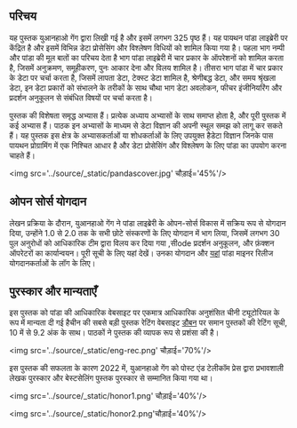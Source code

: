 ## परिचय

यह पुस्तक युआनहाओ गेंग द्वारा लिखी गई है और इसमें लगभग 325 पृष्ठ हैं। यह पायथन पांडा लाइब्रेरी पर केंद्रित है और इसमें विभिन्न डेटा प्रोसेसिंग और विश्लेषण विधियों को शामिल किया गया है। पहला भाग नम्पी और पांडा की मूल बातों का परिचय देता है भाग पांडा लाइब्रेरी में चार प्रकार के ऑपरेशनों को शामिल करता है, जिसमें अनुक्रमण, समूहीकरण, पुनः आकार देना और विलय शामिल है। तीसरा भाग पांडा में चार प्रकार के डेटा पर चर्चा करता है, जिसमें लापता डेटा, टेक्स्ट डेटा शामिल है, श्रेणीबद्ध डेटा, और समय श्रृंखला डेटा, इन डेटा प्रकारों को संभालने के तरीकों के साथ चौथा भाग डेटा अवलोकन, फीचर इंजीनियरिंग और प्रदर्शन अनुकूलन से संबंधित विषयों पर चर्चा करता है।

पुस्तक की विशेषता समृद्ध अभ्यास हैं। प्रत्येक अध्याय अभ्यासों के साथ समाप्त होता है, और पूरी पुस्तक में कई अभ्यास हैं। पाठक इन अभ्यासों के माध्यम से डेटा विज्ञान की अपनी स्थूल समझ को लागू कर सकते हैं। यह पुस्तक इस क्षेत्र के अभ्यासकर्ताओं या शोधकर्ताओं के लिए उपयुक्त हैडेटा विज्ञान जिनके पास पायथन प्रोग्रामिंग में एक निश्चित आधार है और डेटा प्रोसेसिंग और विश्लेषण के लिए पांडा का उपयोग करना चाहते हैं।

<img src='../source/_static/pandascover.jpg' चौड़ाई='45%'/>

## ओपन सोर्स योगदान

लेखन प्रक्रिया के दौरान, युआनहाओ गेंग ने पांडा लाइब्रेरी के ओपन-सोर्स विकास में सक्रिय रूप से योगदान दिया, उन्होंने 1.0 से 2.0 तक के सभी छोटे संस्करणों के लिए योगदान में भाग लिया, जिसमें लगभग 30 पुल अनुरोधों को आधिकारिक टीम द्वारा विलय कर दिया गया ,सीode प्रदर्शन अनुकूलन, और फ़ंक्शन ऑपरेटरों का कार्यान्वयन। पूरी सूची के लिए यहां देखें। उनका योगदान और [यहां](https://pandas.pydata.org/docs/search.html?q=yuanhao) पांडा माइनर रिलीज योगदानकर्ताओं के लॉग के लिए।

## पुरस्कार और मान्यताएँ

इस पुस्तक को पांडा की आधिकारिक वेबसाइट पर एकमात्र आधिकारिक अनुशंसित चीनी ट्यूटोरियल के रूप में मान्यता दी गई हैचीन की सबसे बड़ी पुस्तक रेटिंग वेबसाइट [डौबन](https://book.douban.com/subject/35998391/) पर समान पुस्तकों की रेटिंग सूची, 10 में से 9.2 अंक के साथ। पाठकों ने पुस्तक की व्यापक रूप से प्रशंसा की है।

<img src='../source/_static/eng-rec.png' चौड़ाई='70%'/>

इस पुस्तक की सफलता के कारण 2022 में, युआनहाओ गेंग को पोस्ट एंड टेलीकॉम प्रेस द्वारा प्रभावशाली लेखक पुरस्कार और बेस्टसेलिंग पुस्तक पुरस्कार से सम्मानित किया गया था।

<img src='../source/_static/honor1.png' चौड़ाई='40%'/>

<img src='../source/_static/honor2.png'चौड़ाई='40%'/>